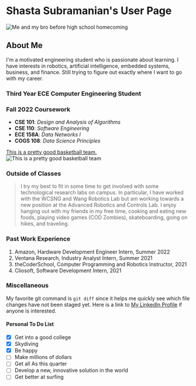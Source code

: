 
# Shasta Subramanian's User Page

![Me and my bro before high school homecoming](/main/STHomecoming.jpg "Me and my bro before high school homecoming")

## About Me
I'm a motivated engineering student who is passionate about learning. I have interests in robotics, artificial intelligence, embedded systems, business, and finance. Still trying to figure out exactly where I want to go with my career.

### Third Year ECE Computer Engineering Student
### Fall 2022 Coursework
- **CSE 101**: *Design and Analysis of Algorithms*
- **CSE 110**: *Software Engineering*
- **ECE 158A**: *Data Networks I*   
- **COGS 108**: *Data Science Principles*

<u>This is a pretty good basketball team.</u>
![This is a pretty good basketball team](https://www.gannett-cdn.com/presto/2022/06/17/USAT/1fadd1f0-c7a7-4e4e-a6e2-fb6d2a72c97b-2022-06-17_Warriors1.jpg?crop=5999,3374,x1,y112&width=3200&height=1800&format=pjpg&auto=webp)

### Outside of Classes
> I try my best to fit in some time to get involved with some technological research labs on campus. In particular, I have worked with the WCSNG and Wang Robotics Lab but am working towards a new position at the Advanced Robotics and Controls Lab.
> I enjoy hanging out with my friends in my free time, cooking and eating new foods, playing video games (COD Zombies), skateboarding, going on hikes, and traveling.

### Past Work Experience
1. Amazon, Hardware Development Engineer Intern, Summer 2022
2. Ventana Research, Industry Analyst Intern, Summer 2021
3. theCoderSchool, Computer Programming and Robotics Instructor, 2021
4. Cliosoft, Software Development Intern, 2021

### Miscellaneous
My favorite git command is `git diff` since it helps me quickly see which file changes have not been staged yet.
Here is a link to [My LinkedIn Profile](https://www.linkedin.com/in/shasta-subramanian/) if anyone is interested.

#### Personal To Do List
- [x] Get into a good college
- [x] Skydiving
- [x] Be happy
- [ ] Make millions of dollars
- [ ] Get all As this quarter
- [ ] Develop a new, innovative solution in the world
- [ ] Get better at surfing